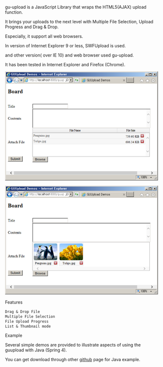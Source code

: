 gu-upload is a JavaScript Library that wraps the HTML5(AJAX) upload function. 

It brings your uploads to the next level with Multiple File Selection, Upload Progress and Drag & Drop.

Especially, it support all web browsers.

In version of Internet Explorer 9 or less, SWFUpload is used.

and other version( over IE 10) and web browser used gu-upload.

It has been tested in Internet Explorer and Firefox (Chrome).

![](https://github.com/gujc71/gu-upload/blob/e19bde5e2ef97225a034ac46675e584825d18efb/img1.png)

![](https://github.com/gujc71/gu-upload/blob/e19bde5e2ef97225a034ac46675e584825d18efb/img2.png)

Features

    Drag & Drop File
    Multiple File Selection
    File Upload Progress
    List & Thumbnail mode

Example 

Several simple demos are provided to illustrate aspects of using the guupload with Java (Spring 4). 

You can get download through other [github](https://github.com/gujc71/guupload_sample "guupload sample") page for Java example.

